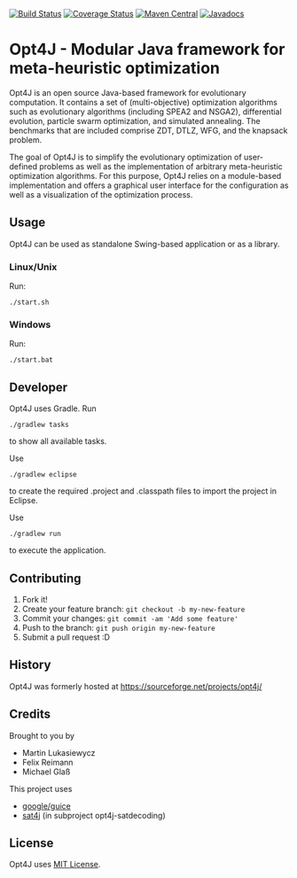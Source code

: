 [![Build Status](https://travis-ci.org/felixreimann/opt4j.svg?branch=master)](https://travis-ci.org/felixreimann/opt4j)
[![Coverage Status](https://coveralls.io/repos/github/felixreimann/opt4j/badge.svg?branch=master)](https://coveralls.io/github/felixreimann/opt4j?branch=master)
[![Maven Central](https://maven-badges.herokuapp.com/maven-central/org.opt4j/opt4j-core/badge.svg)](https://maven-badges.herokuapp.com/maven-central/org.opt4j/opt4j-core)
[![Javadocs](https://javadoc.io/badge/org.opt4j/opt4j-core.svg)](https://javadoc.io/doc/org.opt4j/opt4j-core)

#  Opt4J - Modular Java framework for meta-heuristic optimization 

Opt4J is an open source Java-based framework for evolutionary computation.
It contains a set of (multi-objective) optimization algorithms such as evolutionary algorithms (including SPEA2 and NSGA2), differential evolution, particle swarm optimization, and simulated annealing.
The benchmarks that are included comprise ZDT, DTLZ, WFG, and the knapsack problem.

The goal of Opt4J is to simplify the evolutionary optimization of user-defined problems as well as the implementation of arbitrary meta-heuristic optimization algorithms.
For this purpose, Opt4J relies on a module-based implementation and offers a graphical user interface for the configuration as well as a visualization of the optimization process.

## Usage
Opt4J can be used as standalone Swing-based application or as a library.

### Linux/Unix
Run:

	./start.sh

### Windows
Run:

	./start.bat

## Developer
Opt4J uses Gradle. Run

	./gradlew tasks

to show all available tasks.

Use

	./gradlew eclipse

to create the required .project and .classpath files to import the project in Eclipse.

Use

	./gradlew run

to execute the application.

## Contributing

1. Fork it!
2. Create your feature branch: `git checkout -b my-new-feature`
3. Commit your changes: `git commit -am 'Add some feature'`
4. Push to the branch: `git push origin my-new-feature`
5. Submit a pull request :D

## History

Opt4J was formerly hosted at https://sourceforge.net/projects/opt4j/

## Credits

Brought to you by
* Martin Lukasiewycz
* Felix Reimann
* Michael Glaß

This project uses
* [google/guice](https://github.com/google/guice)
* [sat4j](https://gitlab.ow2.org/sat4j/sat4j/) (in subproject opt4j-satdecoding)

## License

Opt4J uses [MIT License](./LICENSE).
